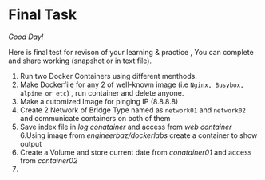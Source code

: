 # Final Task
 
*Good Day!* 

Here is final test for revison of your learning & practice , You can complete and share working (snapshot or in text file).

1. Run two Docker Containers using different menthods. 
2. Make Dockerfile for any 2 of well-known image (i.e ``` Nginx, Busybox, alpine or etc ```) , run container and delete anyone.
3. Make a cutomized Image for pinging IP (8.8.8.8) 
4. Create 2 Network of Bridge Type named as `network01` and `network02` and communicate containers on both of them 
5. Save index file in _log conatainer_ and access from _web container_    
6.Using image from _engineerbaz/dockerlabs_ create a container to show output
7. Create a Volume and store current date from _conatainer01_ and access from _container02_  
8. 

